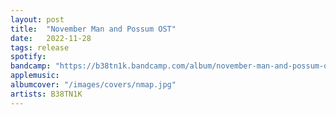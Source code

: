 ```yaml
---
layout: post
title:  "November Man and Possum OST"
date:   2022-11-28
tags: release
spotify:
bandcamp: "https://b38tn1k.bandcamp.com/album/november-man-and-possum-ost"
applemusic:
albumcover: "/images/covers/nmap.jpg"
artists: B38TN1K
---
```

